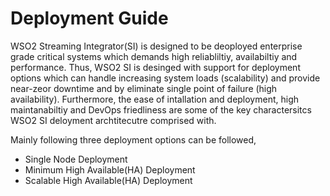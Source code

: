 # Deployment Guide

WSO2 Streaming Integrator(SI) is designed to be deoployed enterprise grade critical systems which demands high reliabliltiy, availabiltiy and performance. Thus, WSO2 SI is desinged with support for deployment options which can handle increasing system loads (scalability) and provide near-zeor downtime and by eliminate single point of failure (high availability). Furthermore, the ease of intallation and deployment, high maintanabiltiy and DevOps friedliness are some of the key charactersitcs WSO2 SI deloyment archtitecutre comprised with. 

Mainly following three deployment options can be followed, 
 - Single Node Deployment 
 - Minimum High Available(HA) Deployment
 - Scalable High Available(HA) Deployment 
